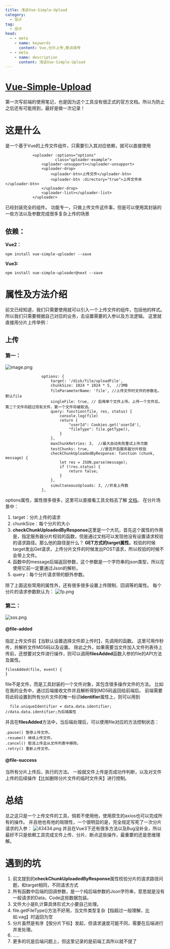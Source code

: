 ```yaml
---
title: 浅谈Vue-Simple-Upload
category:
  - 设计
tag:
  - 设计
head:
  - - meta
    - name: keywords
      content: Vue,分片上传,断点续传
  - - meta
    - name: description
      content: 浅谈Vue-Simple-Upload
---
```

# [Vue-Simple-Upload](https://github.com/simple-uploader/vue-uploader)
第一次写前端的使用笔记，也是因为这个工具没有很正式的官方文档。所以为防止之后还有可能用到，最好是做一次记录！
# 这是什么
是一个基于Vue的上传文件组件，只需要引入其对应依赖，就可以直接使用
```
            <uploader :options="options"
                      class="uploader-example">
                <uploader-unsupport></uploader-unsupport>
                <uploader-drop>
                    <uploader-btn>上传文件</uploader-btn>
                    <uploader-btn :directory="true">上传文件夹</uploader-btn>
                </uploader-drop>
                <uploader-list></uploader-list>
            </uploader>
```
<uploader></uploader>已经封装完全的组件。
功能专一，只做上传文件这件事，但是可以使用其封装的一些方法以及参数完成很多复杂上传的场景

## 依赖：

**Vue2：**
```
npm install vue-simple-uploader --save
```
**Vue3:**
```
npm install vue-simple-uploader@next --save
```

# 属性及方法介绍
前文已经知道，我们只需要使用<uploader></uploader>就可以引入一个上传文件的组件，包括他的样式。
所以我们只需要根据自己对应的业务，去设置需要的入参以及方法逻辑。
这里就直接用分片上传举例：
## 上传
### 第一：
![image.png](https://www.leyuna.xyz/image/2022-04-27/image.png)
```
                options: {
                    target: '/disk/file/uploadFile',
                    chunkSize: 1024 * 1024 * 5,  //3MB
                    fileParameterName: 'file', //上传文件时文件的参数名，默认file
                    singleFile: true, // 启用单个文件上传。上传一个文件后，第二个文件将超过现有文件，第一个文件将被取消。
                    query: function(file, res, status) {
                        console.log(file)
                        return {
                            "userId": Cookies.get('userId'),
                            "fileType": file.getType(),
                        }
                    },
                    maxChunkRetries: 3,  //最大自动失败重试上传次数
                    testChunks: true,     //是否开启服务器分片校验
                    checkChunkUploadedByResponse: function (chunk, message) {
                        let res = JSON.parse(message);
                        if (!res.status) {
                            return false;
                        }
                    },
                    simultaneousUploads: 3, //并发上传数
                },
```
options属性，属性很多很多，这里可以直接看工具文档去了解 [文档](https://github.com/simple-uploader/Uploader/blob/develop/README_zh-CN.md#%E9%85%8D%E7%BD%AE)。
在分片场景中：
1. target：分片上传的请求
2. chunkSize：每个分片的大小
3. **checkChunkUploadedByResponse**这里是一个大坑，首先这个属性的作用是，指定服务器分片校验的函数，但是通过文档可以发现他没有设置请求校验的请求路径。那么他的路径是什么？ **GET方式的target属性**。校验的时候target发出Get请求，上传分片文件的时候发出POST请求，所以校验的时候不会带上文件。
4. 函数中的message后端返回参数，这个参数是一个字符串的json类型，所以在使用它前一定要通过Json的解析。
5. query：每个分片请求带的额外参数。

除了上面这些常用的属性外，还有很多很多设置上传限制、回调等的属性。
每个分片的请求参数默认为：
![fp.png](https://www.leyuna.xyz/image/2022-04-27/fp.png)
### 第二：
![sss.png](https://www.leyuna.xyz/image/2022-04-27/sss.png)
#### @file-added
指定上传文件前【当默认设置选择文件即上传时】，先调用的函数。
这里可用作秒传，并解析文件MD5码以及设置。
除此之外，如果需要当文件加入文件列表待上传前，还想要对文件进行操作，则可以调用**filesAdded**函数入参的file的API方法及属性。
```
filesAdded(file, event) {
}
```
file不是文件，而是工具封装的一个文件对象，其包含很多操作文件的方法。
比如在我的业务中，通过后端接收文件并且解析得到MD5码返回给前端后。
前端需要将此码设置到所有分片文件的唯一标识**identifier**属性上，则可以用到
```
  file.uniqueIdentifier = data.data.identifier; //data.data.identifier;为后端属性
```
并且在**filesAdded**方法中，当后端处理后，可以使用file对应的方法控制状态：
```
.pause() 暂停上传文件。
.resume() 继续上传文件。
.cancel() 取消上传且从文件列表中移除。
.retry() 重新上传文件。
```

#### @file-success
当所有分片上传后，执行的方法。
一般就文件上传是否成功作判断，以及对文件上传的后续操作【比如删除分片文件的临时文件夹】进行控制。
# 总结
总之这只是一个上传文件的工具，倘若不使用他，使用原生的axios也可以完成所有的操作。
并且他也有他的局限性，一个很明显的是，完全规定写死了一次分片请求的入参：
![43434.png](https://www.leyuna.xyz/image/2022-04-27/43434.png)
并且在Vue3下还有很多方法以及Bug没补全，所以最好不只是依赖工具完成文件上传、分片、断点这些操作，最重要的还是思维理解。
# 遇到的坑
1. 前文提到的**checkChunkUploadedByResponse**属性校验分片的请求路径问题，和target相同，不同请求方式
2. 所有函数中后端的回调参数，是一个纯后端参数的Json字符串，意思就是没有一般请求的Data，Code这些数据包装。
3. 文件大小是B,计算具体形式大小要自己处理。
4. file.getFileType()方法不好用，当文件类型复杂【指超过一般理解，比如.vag】时返回为空
5. 分片虽然是有序【按分片下标】发起，但请求速度可能不同，需要在后端进行并发处理。
6. .....
7. 更多的坑是后端问题上，但这里记录的是前端工具所以就不提了
